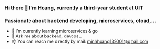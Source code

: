 ### Hi there 👋 I'm Hoang, currently a third-year student at UIT
### Passionate about backend developing, microservices, cloud,...

- 🌱 I’m currently learning microservices & go
- 💬 Ask me about backend, devops,..
- 📫 You can reach me directly by mail: minhhoang132001@gmail.com



